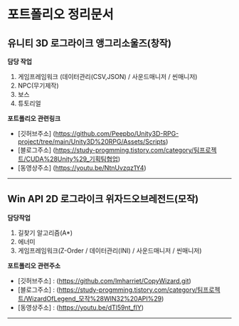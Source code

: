 # 포트폴리오 정리문서

## 유니티 3D 로그라이크 앵그리소울즈(창작)

**담당 작업**
 1. 게임프레임워크 (데이터관리(CSV,JSON) / 사운드매니저 / 씬매니저)
 2. NPC(무기제작) 
 3. 보스 
 4. 튜토리얼
 
**포트폴리오 관련링크**
- [깃허브주소] (https://github.com/Peepbo/Unity3D-RPG-project/tree/main/Unity3D%20RPG/Assets/Scripts)
- [블로그주소]  (https://study-progmming.tistory.com/category/팀프로젝트/CUDA%28Unity%29_기획팀협업)
- [동영상주소]  (https://youtu.be/NtnUvzqz1Y4)
---

## Win API 2D 로그라이크 위자드오브레전드(모작)

**담당작업**
 1. 길찾기 알고리즘(A*)
 2. 에너미 
 3. 게임프레임워크(Z-Order / 데이터관리(INI) / 사운드매니저 / 씬매니저)

 
**포트폴리오 관련주소**
- [깃허브주소] : (https://github.com/lmharriet/CopyWizard.git)
- [블로그주소] : (https://study-progmming.tistory.com/category/팀프로젝트/WizardOfLegend_모작%28WIN32%20API%29)
- [동영상주소] : (https://youtu.be/dTl59nt_flY)
---
